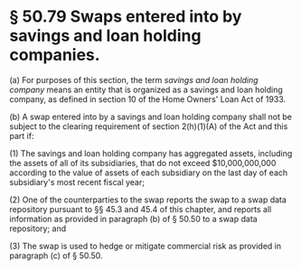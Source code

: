 # § 50.79   Swaps entered into by savings and loan holding companies.

(a) For purposes of this section, the term *savings and loan holding company* means an entity that is organized as a savings and loan holding company, as defined in section 10 of the Home Owners' Loan Act of 1933.


(b) A swap entered into by a savings and loan holding company shall not be subject to the clearing requirement of section 2(h)(1)(A) of the Act and this part if:


(1) The savings and loan holding company has aggregated assets, including the assets of all of its subsidiaries, that do not exceed $10,000,000,000 according to the value of assets of each subsidiary on the last day of each subsidiary's most recent fiscal year;


(2) One of the counterparties to the swap reports the swap to a swap data repository pursuant to §§ 45.3 and 45.4 of this chapter, and reports all information as provided in paragraph (b) of § 50.50 to a swap data repository; and


(3) The swap is used to hedge or mitigate commercial risk as provided in paragraph (c) of § 50.50.




